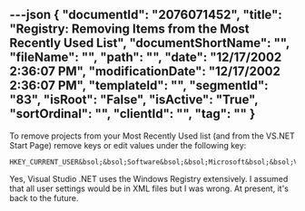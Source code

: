 ---json
{
  "documentId": "2076071452",
  "title": "Registry: Removing Items from the Most Recently Used List",
  "documentShortName": "",
  "fileName": "",
  "path": "",
  "date": "12/17/2002 2:36:07 PM",
  "modificationDate": "12/17/2002 2:36:07 PM",
  "templateId": "",
  "segmentId": "83",
  "isRoot": "False",
  "isActive": "True",
  "sortOrdinal": "",
  "clientId": "",
  "tag": ""
}
---

To remove projects from your Most Recently Used list (and from the VS.NET Start Page) remove keys or edit values under the following key:

    HKEY_CURRENT_USER&bsol;&bsol;Software&bsol;&bsol;Microsoft&bsol;&bsol;VisualStudio&bsol;&bsol;7.0&bsol;&bsol;ProjectMRUList

Yes, Visual Studio .NET uses the Windows Registry extensively. I assumed that all user settings would be in XML files but I was wrong. At present, it's back to the future.
